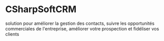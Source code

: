 # CSharpSoftCRM
 solution pour améliorer la gestion des contacts,  suivre les opportunités commerciales de l'entreprise, améliorer votre prospection et fidéliser vos clients
